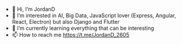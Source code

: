 - 👋 Hi, I’m JordanD
- 👀 I’m interested in AI, Big Data, JavaScript lover (Express, Angular, React, Electron) but also Django and Flutter
- 🌱 I’m currently learning everything that can be interesting
- 📫 How to reach me https://t.me/JordanD_2605

<!---
JordanD2605/JordanD2605 is a ✨ special ✨ repository because its `README.md` (this file) appears on your GitHub profile.
You can click the Preview link to take a look at your changes.
--->
